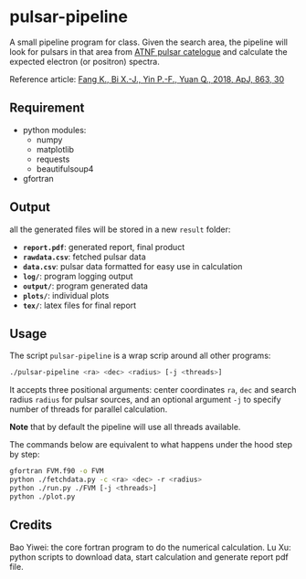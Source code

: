 # pulsar-pipeline

A small pipeline program for class. Given the search area, the pipeline will look for pulsars in that area from [ATNF pulsar catelogue](https://www.atnf.csiro.au/research/pulsar/psrcat/) and calculate the expected electron (or positron) spectra.

Reference article: [Fang K., Bi X.-J., Yin P.-F., Yuan Q., 2018, ApJ, 863, 30](https://doi.org/10.3847/1538-4357/aad092)

## Requirement

- python modules:
  - numpy
  - matplotlib
  - requests
  - beautifulsoup4
- gfortran

## Output

all the generated files will be stored in a new `result` folder:

- **`report.pdf`**: generated report, final product
- **`rawdata.csv`**: fetched pulsar data
- **`data.csv`**: pulsar data formatted for easy use in calculation
- **`log/`**: program logging output
- **`output/`**: program generated data
- **`plots/`**: individual plots
- **`tex/`**: latex files for final report

## Usage

The script `pulsar-pipeline` is a wrap scrip around all other programs:

```sh
./pulsar-pipeline <ra> <dec> <radius> [-j <threads>]
```

It accepts three positional arguments: center coordinates `ra`, `dec` and search radius `radius` for pulsar sources, and an optional argument `-j` to specify number of threads for parallel calculation.

**Note** that by default the pipeline will use all threads available.

The commands below are equivalent to what happens under the hood step by step:

```sh
gfortran FVM.f90 -o FVM
python ./fetchdata.py -c <ra> <dec> -r <radius>
python ./run.py ./FVM [-j <threads>]
python ./plot.py
```

## Credits

Bao Yiwei: the core fortran program to do the numerical calculation.
Lu Xu: python scripts to download data, start calculation and generate report pdf file.
